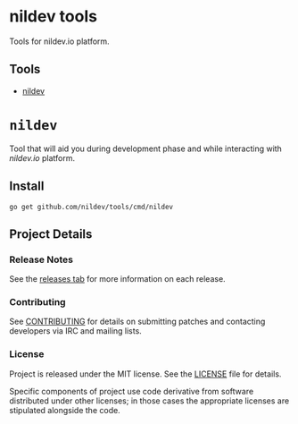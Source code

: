 # nildev tools

Tools for nildev.io platform.

## Tools

 * [nildev](cmd/nildev)
 
# `nildev`

Tool that will aid you during development phase and while interacting with *nildev.io* platform.

## Install

```
go get github.com/nildev/tools/cmd/nildev
```

## Project Details

### Release Notes

See the [releases tab](https://github.com/nildev/lib/releases) for more information on each release.

### Contributing

See [CONTRIBUTING](CONTRIBUTING.md) for details on submitting patches and contacting developers via IRC and mailing lists.

### License

Project is released under the MIT license. See the [LICENSE](LICENSE) file for details.

Specific components of project use code derivative from software distributed under other licenses; in those cases the appropriate licenses are stipulated alongside the code.